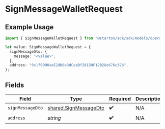 # SignMessageWalletRequest

## Example Usage

```typescript
import { SignMessageWalletRequest } from "@starton/sdk/sdk/models/operations";

let value: SignMessageWalletRequest = {
  signMessageDto: {
    message: "<value>",
  },
  address: "0x1f9090aaE28b8a3dCeaDf281B0F12828e676c326",
};
```

## Fields

| Field                                                                 | Type                                                                  | Required                                                              | Description                                                           | Example                                                               |
| --------------------------------------------------------------------- | --------------------------------------------------------------------- | --------------------------------------------------------------------- | --------------------------------------------------------------------- | --------------------------------------------------------------------- |
| `signMessageDto`                                                      | [shared.SignMessageDto](../../../sdk/models/shared/signmessagedto.md) | :heavy_check_mark:                                                    | N/A                                                                   |                                                                       |
| `address`                                                             | *string*                                                              | :heavy_check_mark:                                                    | N/A                                                                   | 0x1f9090aaE28b8a3dCeaDf281B0F12828e676c326                            |